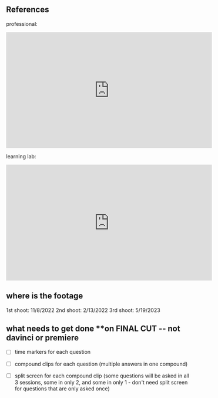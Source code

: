 ## References
professional:
<iframe width="560" height="315" src="https://www.youtube.com/embed/YltHGKX80Y8" title="YouTube video player" frameborder="0" allow="accelerometer; autoplay; clipboard-write; encrypted-media; gyroscope; picture-in-picture; web-share" allowfullscreen></iframe>

learning lab:
<iframe width="560" height="315" src="https://www.youtube.com/embed/1OTLFL-QqX4" title="YouTube video player" frameborder="0" allow="accelerometer; autoplay; clipboard-write; encrypted-media; gyroscope; picture-in-picture; web-share" allowfullscreen></iframe>


## where is the footage

1st shoot: 11/8/2022
2nd shoot: 2/13/2022
3rd shoot: 5/19/2023

## what needs to get done **on FINAL CUT -- not davinci or premiere

- [ ] time markers for each question
- [ ] compound clips for each question (multiple answers in one compound)
- [ ] split screen for each compound clip (some questions will be asked in all 3 sessions, some in only 2, and some in only 1 - don't need split screen for questions that are only asked once)


